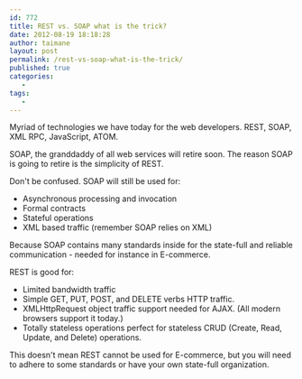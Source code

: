 ```yaml
---
id: 772
title: REST vs. SOAP what is the trick?
date: 2012-08-19 18:18:28
author: taimane
layout: post
permalink: /rest-vs-soap-what-is-the-trick/
published: true
categories:
   -
tags:
   -
---
```

Myriad of technologies we have today for the web developers. REST, SOAP, XML RPC, JavaScript, ATOM.

SOAP, the granddaddy of all web services will retire soon.
The reason SOAP is going to retire is the simplicity of REST.

Don't be confused. SOAP will still be used for:
* Asynchronous processing and invocation 
* Formal contracts 
* Stateful operations 
* XML based traffic (remember SOAP relies on XML)

Because SOAP contains many standards inside for the state-full and reliable communication - needed for instance in E-commerce. 

REST is good for:
* Limited bandwidth traffic 
* Simple GET, PUT, POST, and DELETE verbs HTTP traffic.
* XMLHttpRequest object traffic support needed for AJAX. (All modern browsers support it today.)
* Totally stateless operations perfect for stateless CRUD (Create, Read, Update, and Delete) operations.

This doesn't mean REST cannot be used for E-commerce, but you will need to adhere to some standards or have your own state-full organization.  

